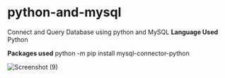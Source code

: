 # python-and-mysql
Connect and Query Database using python and MySQL
**Language Used** Python

**Packages used** python -m pip install mysql-connector-python

![Screenshot (9)](https://user-images.githubusercontent.com/64580426/133922899-b275a5f8-3104-45a8-a11a-84702e116493.png)
